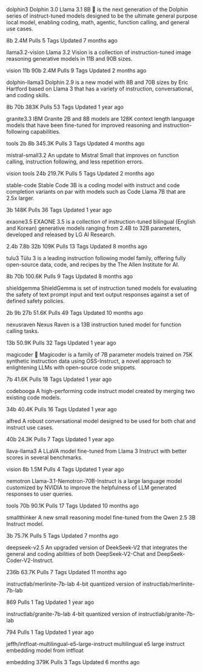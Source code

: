 dolphin3
Dolphin 3.0 Llama 3.1 8B 🐬 is the next generation of the Dolphin series of instruct-tuned models designed to be the ultimate general purpose local model, enabling coding, math, agentic, function calling, and general use cases.

8b
2.4M
 Pulls
5
 Tags
Updated 
7 months ago

llama3.2-vision
Llama 3.2 Vision is a collection of instruction-tuned image reasoning generative models in 11B and 90B sizes.

vision
11b
90b
2.4M
 Pulls
9
 Tags
Updated 
2 months ago

dolphin-llama3
Dolphin 2.9 is a new model with 8B and 70B sizes by Eric Hartford based on Llama 3 that has a variety of instruction, conversational, and coding skills.

8b
70b
383K
 Pulls
53
 Tags
Updated 
1 year ago

granite3.3
IBM Granite 2B and 8B models are 128K context length language models that have been fine-tuned for improved reasoning and instruction-following capabilities.

tools
2b
8b
345.3K
 Pulls
3
 Tags
Updated 
4 months ago

mistral-small3.2
An update to Mistral Small that improves on function calling, instruction following, and less repetition errors.

vision
tools
24b
219.7K
 Pulls
5
 Tags
Updated 
2 months ago

stable-code
Stable Code 3B is a coding model with instruct and code completion variants on par with models such as Code Llama 7B that are 2.5x larger.

3b
148K
 Pulls
36
 Tags
Updated 
1 year ago

exaone3.5
EXAONE 3.5 is a collection of instruction-tuned bilingual (English and Korean) generative models ranging from 2.4B to 32B parameters, developed and released by LG AI Research.

2.4b
7.8b
32b
109K
 Pulls
13
 Tags
Updated 
8 months ago

tulu3
Tülu 3 is a leading instruction following model family, offering fully open-source data, code, and recipes by the The Allen Institute for AI.

8b
70b
100.6K
 Pulls
9
 Tags
Updated 
8 months ago

shieldgemma
ShieldGemma is set of instruction tuned models for evaluating the safety of text prompt input and text output responses against a set of defined safety policies.

2b
9b
27b
51.6K
 Pulls
49
 Tags
Updated 
10 months ago

nexusraven
Nexus Raven is a 13B instruction tuned model for function calling tasks.

13b
50.9K
 Pulls
32
 Tags
Updated 
1 year ago

magicoder
🎩 Magicoder is a family of 7B parameter models trained on 75K synthetic instruction data using OSS-Instruct, a novel approach to enlightening LLMs with open-source code snippets.

7b
41.6K
 Pulls
18
 Tags
Updated 
1 year ago

codebooga
A high-performing code instruct model created by merging two existing code models.

34b
40.4K
 Pulls
16
 Tags
Updated 
1 year ago

alfred
A robust conversational model designed to be used for both chat and instruct use cases.

40b
24.3K
 Pulls
7
 Tags
Updated 
1 year ago

llava-llama3
A LLaVA model fine-tuned from Llama 3 Instruct with better scores in several benchmarks.

vision
8b
1.5M
 Pulls
4
 Tags
Updated 
1 year ago

nemotron
Llama-3.1-Nemotron-70B-Instruct is a large language model customized by NVIDIA to improve the helpfulness of LLM generated responses to user queries.

tools
70b
90.1K
 Pulls
17
 Tags
Updated 
10 months ago

smallthinker
A new small reasoning model fine-tuned from the Qwen 2.5 3B Instruct model.

3b
75.7K
 Pulls
5
 Tags
Updated 
7 months ago

deepseek-v2.5
An upgraded version of DeekSeek-V2 that integrates the general and coding abilities of both DeepSeek-V2-Chat and DeepSeek-Coder-V2-Instruct.

236b
63.7K
 Pulls
7
 Tags
Updated 
11 months ago

instructlab/merlinite-7b-lab
4-bit quantized version of instructlab/merlinite-7b-lab

869
 Pulls
1
 Tag
Updated 
1 year ago

instructlab/granite-7b-lab
4-bit quantized version of instructlab/granite-7b-lab

794
 Pulls
1
 Tag
Updated 
1 year ago

jeffh/intfloat-multilingual-e5-large-instruct
multilingual e5 large instruct embedding model from intfloat

embedding
379K
 Pulls
3
 Tags
Updated 
6 months ago
